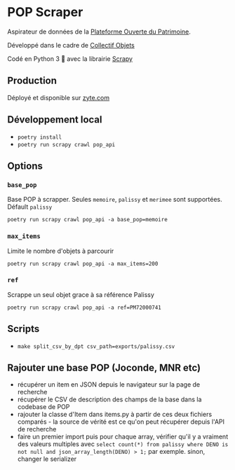 # POP Scraper

Aspirateur de données de la [Plateforme Ouverte du Patrimoine](https://www.pop.culture.gouv.fr).

Développé dans le cadre de [Collectif Objets](https://collectif-objets.beta.gouv.fr/)

Codé en Python 3 🐍 avec la librairie [Scrapy](https://docs.scrapy.org/)

## Production

Déployé et disponible sur [zyte.com](https://app.zyte.com/)

## Développement local

- `poetry install`
- `poetry run scrapy crawl pop_api`

## Options

### `base_pop`

Base POP à scrapper. Seules `memoire`, `palissy` et `merimee` sont supportées. Défault `palissy`

`poetry run scrapy crawl pop_api -a base_pop=memoire`

### `max_items`

Limite le nombre d'objets à parcourir

`poetry run scrapy crawl pop_api -a max_items=200`

### `ref`

Scrappe un seul objet grace à sa référence Palissy

`poetry run scrapy crawl pop_api -a ref=PM72000741`

## Scripts

- `make split_csv_by_dpt csv_path=exports/palissy.csv`


## Rajouter une base POP (Joconde, MNR etc)

- récupérer un item en JSON depuis le navigateur sur la page de recherche
- récupérer le CSV de description des champs de la base dans la codebase de POP
- rajouter la classe d'Item dans items.py à partir de ces deux fichiers comparés - la source de vérité est ce qu'on peut récupérer depuis l'API de recherche
- faire un premier import puis pour chaque array, vérifier qu'il y a vraiment des valeurs multiples avec `select count(*) from palissy where DENO is not null and json_array_length(DENO) > 1;` par exemple. sinon, changer le serializer
